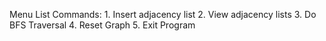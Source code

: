 Menu
  List Commands:
    1. Insert adjacency list
    2. View adjacency lists
    3. Do BFS Traversal
    4. Reset Graph
    5. Exit Program
